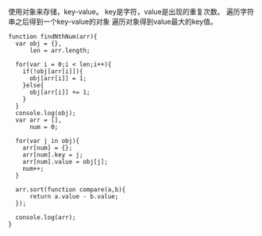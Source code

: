 使用对象来存储，key-value。
key是字符，value是出现的重复次数。
遍历字符串之后得到一个key-value的对象
遍历对象得到value最大的key值。

```
function findNthNum(arr){
  var obj = {},
      len = arr.length;

  for(var i = 0;i < len;i++){
    if(!obj[arr[i]]){
      obj[arr[i]] = 1;
    }else{
      obj[arr[i]] += 1;
    }
  }
  console.log(obj);
  var arr = [],
      num = 0;

  for(var j in obj){
    arr[num] = {};
    arr[num].key = j;
    arr[num].value = obj[j];
    num++;
  }

  arr.sort(function compare(a,b){
      return a.value - b.value;
  });

  console.log(arr);
}
```
